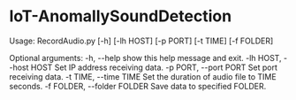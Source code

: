 # IoT-AnomallySoundDetection

Usage: RecordAudio.py [-h] [-lh HOST] [-p PORT] [-t TIME] [-f FOLDER]

Optional arguments:
    -h, --help                  show this help message and exit.
    -lh HOST, --host HOST       Set IP address receiving data.
    -p PORT, --port PORT        Set port receiving data.
    -t TIME, --time TIME        Set the duration of audio file to TIME seconds. 
    -f FOLDER, --folder FOLDER  Save data to specified FOLDER.
